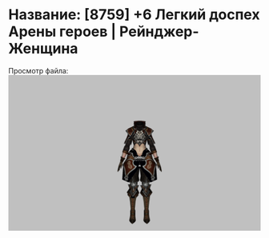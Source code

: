# Название: [8759] +6 Легкий доспех Арены героев | Рейнджер-Женщина

Просмотр файла:
![p030031.png](p030031.png)